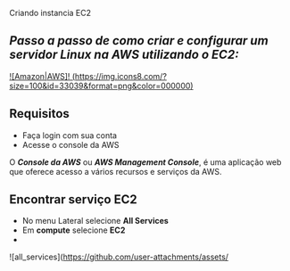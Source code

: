  Criando instancia EC2
## _Passo a passo de como criar e configurar um servidor Linux na AWS utilizando o EC2:_

[![Amazon|AWS]! (https://img.icons8.com/?size=100&id=33039&format=png&color=000000)](https://aws.amazon.com/)


## Requisitos

- Faça login com sua conta
- Acesse o console da AWS

O ___Console da AWS___  ou  ___AWS Management Console___, é uma aplicação web que oferece acesso a vários recursos e serviços da AWS.

## Encontrar serviço EC2
- No menu Lateral selecione __All Services__
- Em **compute** selecione **EC2**
- 
![all_services](https://github.com/user-attachments/assets/
